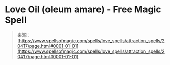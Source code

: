 <!--yml
category: 未分类
date: 2024-06-12 19:03:14
-->

# Love Oil (oleum amare) - Free Magic Spell

> 来源：[https://www.spellsofmagic.com/spells/love_spells/attraction_spells/20417/page.html#0001-01-01](https://www.spellsofmagic.com/spells/love_spells/attraction_spells/20417/page.html#0001-01-01)